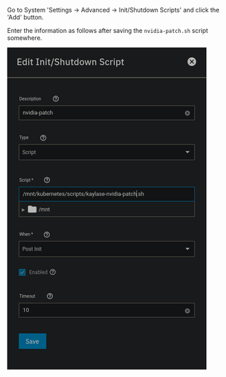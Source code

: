 Go to System 'Settings -> Advanced -> Init/Shutdown Scripts' and click the 'Add' button.

Enter the information as follows after saving the `nvidia-patch.sh` script somewhere.


![alt text](https://github.com/GenericEric/truenas-scale-projects/blob/main/keylase-nvidia-patch/Screenshot%20from%202022-08-27%2016-00-40.png?raw=true)
